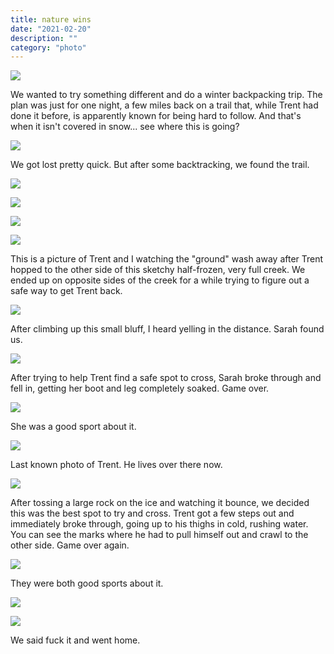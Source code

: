 ```yaml
---
title: nature wins
date: "2021-02-20"
description: ""
category: "photo"
---
```


![ ](https://sosphotoblog.s3.us-east-2.amazonaws.com/blog/2021/2021-02-20/hike-1.jpg)

We wanted to try something different and do a winter backpacking trip. The plan was just for one night, a few miles back on a trail that, while Trent had done it before, is apparently known for being hard to follow. And that's when it isn't covered in snow... see where this is going?

![ ](https://sosphotoblog.s3.us-east-2.amazonaws.com/blog/2021/2021-02-20/hike-2.jpg)

We got lost pretty quick. But after some backtracking, we found the trail.

![ ](https://sosphotoblog.s3.us-east-2.amazonaws.com/blog/2021/2021-02-20/hike-3.jpg)

![ ](https://sosphotoblog.s3.us-east-2.amazonaws.com/blog/2021/2021-02-20/hike-4.jpg)

![ ](https://sosphotoblog.s3.us-east-2.amazonaws.com/blog/2021/2021-02-20/hike-5.jpg)

![ ](https://sosphotoblog.s3.us-east-2.amazonaws.com/blog/2021/2021-02-20/hike-6.jpg)

This is a picture of Trent and I watching the "ground" wash away after Trent hopped to the other side of this sketchy half-frozen, very full creek. We ended up on opposite sides of the creek for a while trying to figure out a safe way to get Trent back.

![ ](https://sosphotoblog.s3.us-east-2.amazonaws.com/blog/2021/2021-02-20/hike-7.jpg)

After climbing up this small bluff, I heard yelling in the distance. Sarah found us.

![ ](https://sosphotoblog.s3.us-east-2.amazonaws.com/blog/2021/2021-02-20/hike-8.jpg)

After trying to help Trent find a safe spot to cross, Sarah broke through and fell in, getting her boot and leg completely soaked. Game over.

![ ](https://sosphotoblog.s3.us-east-2.amazonaws.com/blog/2021/2021-02-20/hike-11.jpg)

She was a good sport about it.

![ ](https://sosphotoblog.s3.us-east-2.amazonaws.com/blog/2021/2021-02-20/hike-12.jpg)

Last known photo of Trent. He lives over there now.

![ ](https://sosphotoblog.s3.us-east-2.amazonaws.com/blog/2021/2021-02-20/hike-13.jpg)

After tossing a large rock on the ice and watching it bounce, we decided this was the best spot to try and cross. Trent got a few steps out and immediately broke through, going up to his thighs in cold, rushing water. You can see the marks where he had to pull himself out and crawl to the other side. Game over again.

![ ](https://sosphotoblog.s3.us-east-2.amazonaws.com/blog/2021/2021-02-20/hike-14.jpg)

They were both good sports about it.

![ ](https://sosphotoblog.s3.us-east-2.amazonaws.com/blog/2021/2021-02-20/hike-16.jpg)

![ ](https://sosphotoblog.s3.us-east-2.amazonaws.com/blog/2021/2021-02-20/hike-17.jpg)

We said fuck it and went home.
